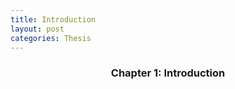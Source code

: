 ```yaml
---
title: Introduction
layout: post
categories: Thesis
---
```


<h3 align="center">Chapter 1: Introduction</h3>


<div style="text-align: center;">
    <object data="/assets/thesis/DSWW_Thesis.pdf#page=10" width="1000" height="1000" type="application/pdf" style="margin:auto; display:block;"></object>
</div>